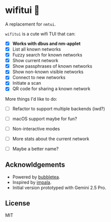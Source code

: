 # wifitui 🫣

A replacement for `nmtui`.

`wifitui` is a cute wifi TUI that can:
- [x] **Works with dbus and nm-applet**
- [x] List all known networks
- [x] Fuzzy search for known networks
- [x] Show current network
- [x] Show passphrases of known networks
- [x] Show non-known visible networks
- [x] Connect to new networks
- [x] Initiate a scan
- [x] QR code for sharing a known network

More things I'd like to do:
- [ ] Refactor to support multiple backends (iwd?)
- [ ] macOS support maybe for fun?
- [ ] Non-interactive modes
- [ ] More stats about the current network
- [ ] Maybe a better name?


## Acknowldgements

- Powered by [bubbletea](https://github.com/charmbracelet/bubbletea).
- Inspired by [impala](https://github.com/pythops/impala).
- Initial version prototyped with Gemini 2.5 Pro.

## License

MIT
